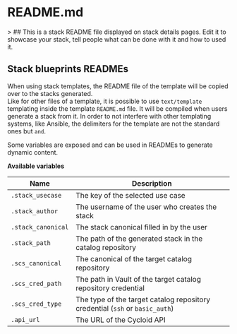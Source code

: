 # README.md

&gt; ## This is a stack README file displayed on stack details pages. Edit it to showcase your stack, tell people what can be done with it and how to used it.

## Stack blueprints READMEs

When using stack templates, the README file of the template will be copied over to the stacks generated.  
Like for other files of a template, it is possible to use `text/template` templating inside the template `README.md` file. It will be compiled when users generate a stack from it.
In order to not interfere with other templating systems, like Ansible, the delimiters for the template are not the standard ones but ` and `.

Some variables are exposed and can be used in READMEs to generate dynamic content.

**Available variables**

| Name | Description |
|--|--|
| `.stack_usecase` | The key of the selected use case |
| `.stack_author` | The username of the user who creates the stack |
| `.stack_canonical` | The stack canonical filled in by the user |
| `.stack_path` | The path of the generated stack in the catalog repository |
| `.scs_canonical` | The canonical of the target catalog repository |
| `.scs_cred_path` | The path in Vault of the target catalog repository credential |
| `.scs_cred_type` | The type of the target catalog repository credential (`ssh` or `basic_auth`) |
| `.api_url` | The URL of the Cycloid API |
